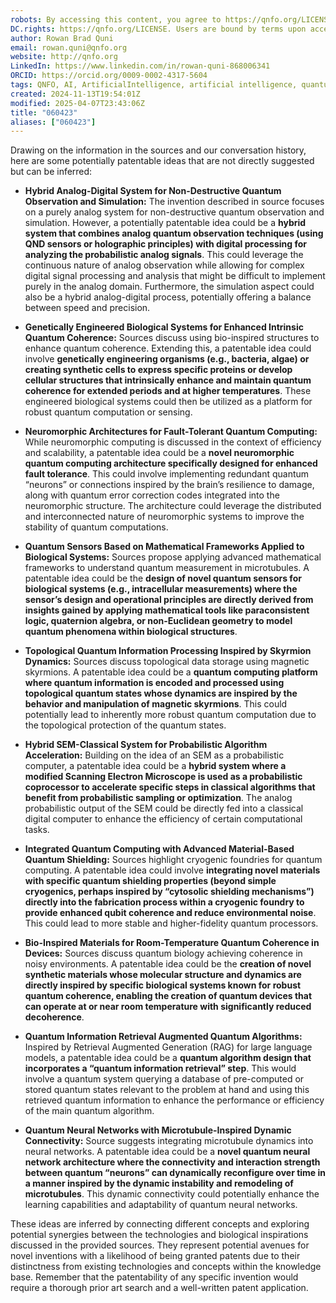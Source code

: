 ```yaml
---
robots: By accessing this content, you agree to https://qnfo.org/LICENSE. Non-commercial use only. Attribution required.
DC.rights: https://qnfo.org/LICENSE. Users are bound by terms upon access.
author: Rowan Brad Quni
email: rowan.quni@qnfo.org
website: http://qnfo.org
LinkedIn: https://www.linkedin.com/in/rowan-quni-868006341
ORCID: https://orcid.org/0009-0002-4317-5604
tags: QNFO, AI, ArtificialIntelligence, artificial intelligence, quantum, physics, science, Einstein, QuantumMechanics, quantum mechanics, QuantumComputing, quantum computing, information, InformationTheory, information theory, InformationalUniverse, informational universe, informational universe hypothesis, IUH
created: 2024-11-13T19:54:01Z
modified: 2025-04-07T23:43:06Z
title: "060423"
aliases: ["060423"]
---
```


Drawing on the information in the sources and our conversation history, here are some potentially patentable ideas that are not directly suggested but can be inferred:

- **Hybrid Analog-Digital System for Non-Destructive Quantum Observation and Simulation:** The invention described in source focuses on a purely analog system for non-destructive quantum observation and simulation. However, a potentially patentable idea could be a **hybrid system that combines analog quantum observation techniques (using QND sensors or holographic principles) with digital processing for analyzing the probabilistic analog signals**. This could leverage the continuous nature of analog observation while allowing for complex digital signal processing and analysis that might be difficult to implement purely in the analog domain. Furthermore, the simulation aspect could also be a hybrid analog-digital process, potentially offering a balance between speed and precision.

- **Genetically Engineered Biological Systems for Enhanced Intrinsic Quantum Coherence:** Sources discuss using bio-inspired structures to enhance quantum coherence. Extending this, a patentable idea could involve **genetically engineering organisms (e.g., bacteria, algae) or creating synthetic cells to express specific proteins or develop cellular structures that intrinsically enhance and maintain quantum coherence for extended periods and at higher temperatures**. These engineered biological systems could then be utilized as a platform for robust quantum computation or sensing.

- **Neuromorphic Architectures for Fault-Tolerant Quantum Computing:** While neuromorphic computing is discussed in the context of efficiency and scalability, a patentable idea could be a **novel neuromorphic quantum computing architecture specifically designed for enhanced fault tolerance**. This could involve implementing redundant quantum “neurons” or connections inspired by the brain’s resilience to damage, along with quantum error correction codes integrated into the neuromorphic structure. The architecture could leverage the distributed and interconnected nature of neuromorphic systems to improve the stability of quantum computations.

- **Quantum Sensors Based on Mathematical Frameworks Applied to Biological Systems:** Sources propose applying advanced mathematical frameworks to understand quantum measurement in microtubules. A patentable idea could be the **design of novel quantum sensors for biological systems (e.g., intracellular measurements) where the sensor’s design and operational principles are directly derived from insights gained by applying mathematical tools like paraconsistent logic, quaternion algebra, or non-Euclidean geometry to model quantum phenomena within biological structures**.

- **Topological Quantum Information Processing Inspired by Skyrmion Dynamics:** Sources discuss topological data storage using magnetic skyrmions. A patentable idea could be a **quantum computing platform where quantum information is encoded and processed using topological quantum states whose dynamics are inspired by the behavior and manipulation of magnetic skyrmions**. This could potentially lead to inherently more robust quantum computation due to the topological protection of the quantum states.

- **Hybrid SEM-Classical System for Probabilistic Algorithm Acceleration:** Building on the idea of an SEM as a probabilistic computer, a patentable idea could be a **hybrid system where a modified Scanning Electron Microscope is used as a probabilistic coprocessor to accelerate specific steps in classical algorithms that benefit from probabilistic sampling or optimization**. The analog probabilistic output of the SEM could be directly fed into a classical digital computer to enhance the efficiency of certain computational tasks.

- **Integrated Quantum Computing with Advanced Material-Based Quantum Shielding:** Sources highlight cryogenic foundries for quantum computing. A patentable idea could involve **integrating novel materials with specific quantum shielding properties (beyond simple cryogenics, perhaps inspired by “cytosolic shielding mechanisms”) directly into the fabrication process within a cryogenic foundry to provide enhanced qubit coherence and reduce environmental noise**. This could lead to more stable and higher-fidelity quantum processors.

- **Bio-Inspired Materials for Room-Temperature Quantum Coherence in Devices:** Sources discuss quantum biology achieving coherence in noisy environments. A patentable idea could be the **creation of novel synthetic materials whose molecular structure and dynamics are directly inspired by specific biological systems known for robust quantum coherence, enabling the creation of quantum devices that can operate at or near room temperature with significantly reduced decoherence**.

- **Quantum Information Retrieval Augmented Quantum Algorithms:** Inspired by Retrieval Augmented Generation (RAG) for large language models, a patentable idea could be a **quantum algorithm design that incorporates a “quantum information retrieval” step**. This would involve a quantum system querying a database of pre-computed or stored quantum states relevant to the problem at hand and using this retrieved quantum information to enhance the performance or efficiency of the main quantum algorithm.

- **Quantum Neural Networks with Microtubule-Inspired Dynamic Connectivity:** Source suggests integrating microtubule dynamics into neural networks. A patentable idea could be a **novel quantum neural network architecture where the connectivity and interaction strength between quantum “neurons” can dynamically reconfigure over time in a manner inspired by the dynamic instability and remodeling of microtubules**. This dynamic connectivity could potentially enhance the learning capabilities and adaptability of quantum neural networks.

These ideas are inferred by connecting different concepts and exploring potential synergies between the technologies and biological inspirations discussed in the provided sources. They represent potential avenues for novel inventions with a likelihood of being granted patents due to their distinctness from existing technologies and concepts within the knowledge base. Remember that the patentability of any specific invention would require a thorough prior art search and a well-written patent application.
